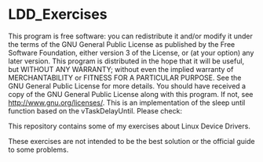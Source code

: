 # LDD_Exercises

This program is free software: you can redistribute it and/or modify it under the terms of the GNU General Public License as published 
by the Free Software Foundation, either version 3 of the License, or (at your option) any later version. 
This program is distributed in the hope that it will be useful, but WITHOUT ANY WARRANTY; without even the implied warranty of MERCHANTABILITY 
or FITNESS FOR A PARTICULAR PURPOSE. See the GNU General Public License for more details. You should have received a copy of the 
GNU General Public License along with this program. If not, see http://www.gnu.org/licenses/.
This is an implementation of the sleep until function based on the vTaskDelayUntil. Please check:

 This repository contains some of my exercises about Linux Device Drivers. 
 
 These exercises are not intended to be the best solution or the official guide to some problems.

